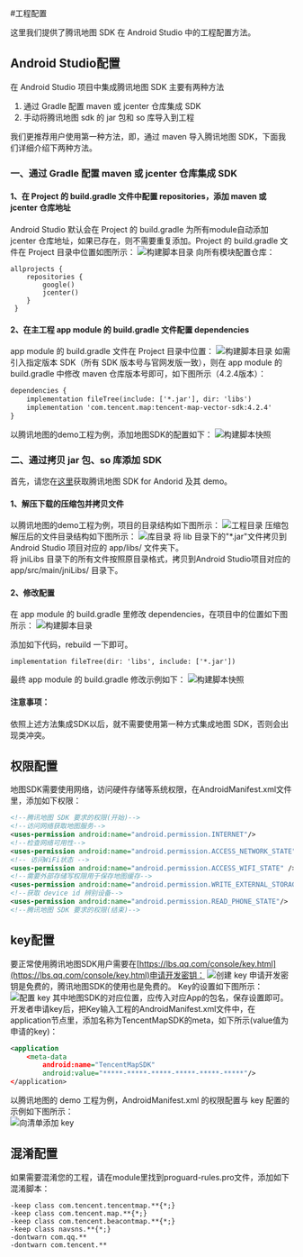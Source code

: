 #工程配置

这里我们提供了腾讯地图 SDK 在 Android Studio 中的工程配置方法。

## Android Studio配置
在 Android Studio 项目中集成腾讯地图 SDK 主要有两种方法

1. 通过 Gradle 配置 maven 或 jcenter 仓库集成 SDK
2. 手动将腾讯地图 sdk 的 jar 包和 so 库导入到工程

我们更推荐用户使用第一种方法，即，通过 maven 导入腾讯地图 SDK，下面我们详细介绍下两种方法。

### 一、通过 Gradle 配置 maven 或 jcenter 仓库集成 SDK
#### 1、在 Project 的 build.gradle 文件中配置 repositories，添加 maven 或 jcenter 仓库地址
Android Studio 默认会在 Project 的 build.gradle 为所有module自动添加 jcenter 仓库地址，如果已存在，则不需要重复添加。Project 的 build.gradle 文件在 Project 目录中位置如图所示：
![构建脚本目录](./images/config/project_build_gradle_structure.jpg)
向所有模块配置仓库：
```properties
allprojects {
    repositories {
        google()
        jcenter() 
    }
 }
```
#### 2、在主工程 app module 的 build.gradle 文件配置 dependencies
app module 的 build.gradle 文件在 Project 目录中位置：
![构建脚本目录](./images/config/module_build_gradle_structure.jpg)
如需引入指定版本 SDK（所有 SDK 版本号与官网发版一致），则在 app module 的 build.gradle 中修改 maven 仓库版本号即可，如下图所示（4.2.4版本）：

```xml
dependencies {
    implementation fileTree(include: ['*.jar'], dir: 'libs')
    implementation 'com.tencent.map:tencent-map-vector-sdk:4.2.4'
}
```
以腾讯地图的demo工程为例，添加地图SDK的配置如下：
![构建脚本快照](./images/config/module_build_gradle.jpg)

### 二、通过拷贝 jar 包、so 库添加 SDK
首先，请您在[这里](https://lbs.qq.com/android_v1/log.html)获取腾讯地图 SDK for Andorid 及其 demo。
#### 1、解压下载的压缩包并拷贝文件
以腾讯地图的demo工程为例，项目的目录结构如下图所示：
![工程目录](./images/config/project_structure.jpg)
压缩包解压后的文件目录结构如下图所示：
![库目录](./images/config/lib_structure.jpg)
将 lib 目录下的"*.jar"文件拷贝到 Android Studio 项目对应的 app/libs/ 文件夹下。  
将 jniLibs 目录下的所有文件按照原目录格式，拷贝到Android Studio项目对应的 app/src/main/jniLibs/ 目录下。  

#### 2、修改配置
在 app module 的 build.gradle 里修改 dependencies，在项目中的位置如下图所示：
![构建脚本目录](./images/config/module_build_gradle_structure.jpg)

添加如下代码，rebuild 一下即可。
```properties
implementation fileTree(dir: 'libs', include: ['*.jar'])
```
最终 app module 的 build.gradle 修改示例如下：
![构建脚本快照](./images/config/module_build_gradle.jpg)

#### 注意事项：
依照上述方法集成SDK以后，就不需要使用第一种方式集成地图 SDK，否则会出现类冲突。

## 权限配置
地图SDK需要使用网络，访问硬件存储等系统权限，在AndroidManifest.xml文件里，添加如下权限：

```xml
<!--腾讯地图 SDK 要求的权限(开始)-->
<!--访问网络获取地图服务-->
<uses-permission android:name="android.permission.INTERNET"/>
<!--检查网络可用性-->
<uses-permission android:name="android.permission.ACCESS_NETWORK_STATE"/>
<!-- 访问WiFi状态 -->
<uses-permission android:name="android.permission.ACCESS_WIFI_STATE" />
<!--需要外部存储写权限用于保存地图缓存-->
<uses-permission android:name="android.permission.WRITE_EXTERNAL_STORAGE"/>
<!--获取 device id 辨别设备-->
<uses-permission android:name="android.permission.READ_PHONE_STATE"/>
<!--腾讯地图 SDK 要求的权限(结束)-->
```

## key配置 ##

要正常使用腾讯地图SDK用户需要在[https://lbs.qq.com/console/key.html](https://lbs.qq.com/console/key.html)申请开发密钥：
![创建 key](./images/config/create_key.jpg)
申请开发密钥是免费的，腾讯地图SDK的使用也是免费的。
Key的设置如下图所示：
![配置 key](./images/config/config_key.jpg)
其中地图SDK的对应位置，应传入对应App的包名，保存设置即可。
开发者申请key后，把Key输入工程的AndroidManifest.xml文件中，在application节点里，添加名称为TencentMapSDK的meta，如下所示(value值为申请的key)：

```xml
<application
	<meta-data
        android:name="TencentMapSDK"
        android:value="*****-*****-*****-*****-*****-*****"/>
</application>
```
以腾讯地图的 demo 工程为例，AndroidManifest.xml 的权限配置与 key 配置的示例如下图所示：  
![向清单添加 key](./images/config/write_key.jpg)

## 混淆配置 ##

如果需要混淆您的工程，请在module里找到proguard-rules.pro文件，添加如下混淆脚本：

```properties
-keep class com.tencent.tencentmap.**{*;}
-keep class com.tencent.map.**{*;}
-keep class com.tencent.beacontmap.**{*;}
-keep class navsns.**{*;}
-dontwarn com.qq.**
-dontwarn com.tencent.**
```
